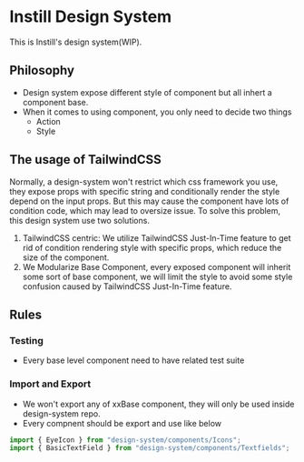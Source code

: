 # Instill Design System

This is Instill's design system(WIP).

## Philosophy

- Design system expose different style of component but all inhert a component base.
- When it comes to using component, you only need to decide two things
  - Action
  - Style

## The usage of TailwindCSS

Normally, a design-system won't restrict which css framework you use, they expose props with specific string and conditionally render the style depend on the input props. But this may cause the component have lots of condition code, which may lead to oversize issue. To solve this problem, this design system use two solutions.

1. TailwindCSS centric: We utilize TailwindCSS Just-In-Time feature to get rid of condition rendering style with specific props, which reduce the size of the component.
2. We Modularize Base Component, every exposed component will inherit some sort of base component, we will limit the style to avoid some style confusion caused by TailwindCSS Just-In-Time feature.

## Rules

### Testing

- Every base level component need to have related test suite

### Import and Export

- We won't export any of xxBase component, they will only be used inside design-system repo.
- Every compnent should be export and use like below

```js
import { EyeIcon } from "design-system/components/Icons";
import { BasicTextField } from "design-system/components/Textfields";
```
